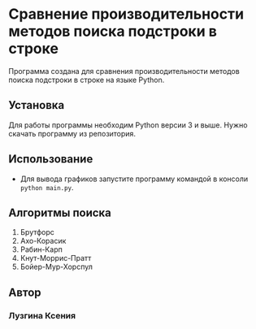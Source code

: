 # Сравнение производительности методов поиска подстроки в строке

Программа создана для сравнения производительности методов поиска подстроки в строке на языке Python.

## Установка

Для работы программы необходим Python версии 3 и выше.
Нужно скачать программу из репозитория.

## Использование

- Для вывода графиков запустите программу командой в консоли `python main.py`.

## Алгоритмы поиска

1. Брутфорс
2. Ахо-Корасик
3. Рабин-Карп
4. Кнут-Моррис-Пратт
5. Бойер-Мур-Хорспул

## Автор

### Лузгина Ксения